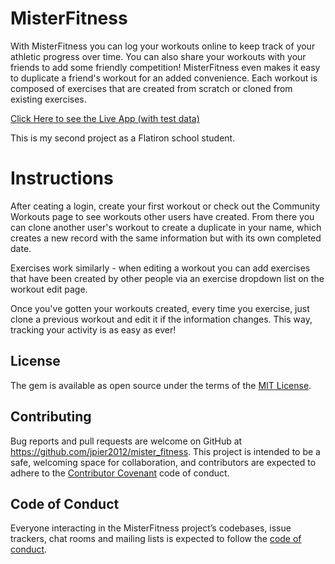 # MisterFitness

With MisterFitness you can log your workouts online to keep track of your athletic progress over time. You can also share your workouts with your friends to add some friendly competition! MisterFitness even makes it easy to duplicate a friend's workout for an added convenience. Each workout is composed of exercises that are created from scratch or cloned from existing exercises.

[Click Here to see the Live App (with test data)](https://mister-fitness.herokuapp.com/)

This is my second project as a Flatiron school student.

# Instructions

After ceating a login, create your first workout or check out the Community Workouts page to see workouts other users have created. From there you can clone another user's workout to create a duplicate in your name, which creates a new record with the same information but with its own completed date.

Exercises work similarly - when editing a workout you can add exercises that have been created by other people via an exercise dropdown list on the workout edit page.

Once you've gotten your workouts created, every time you exercise, just clone a previous workout and edit it if the information changes. This way, tracking your activity is as easy as ever!

## License

The gem is available as open source under the terms of the [MIT License](https://opensource.org/licenses/MIT).

## Contributing

Bug reports and pull requests are welcome on GitHub at https://github.com/jpier2012/mister_fitness. This project is intended to be a safe, welcoming space for collaboration, and contributors are expected to adhere to the [Contributor Covenant](http://contributor-covenant.org) code of conduct.

## Code of Conduct

Everyone interacting in the MisterFitness project’s codebases, issue trackers, chat rooms and mailing lists is expected to follow the [code of conduct](https://github.com/'jpier2012'/mister_fitness/blob/master/CODE_OF_CONDUCT.md).